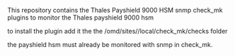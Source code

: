 This repository contains the Thales Payshield 9000 HSM snmp check_mk plugins to monitor the Thales payshield 9000 hsm

to install the plugin add it the the /omd/sites/<sitename>/local/check_mk/checks folder 

the payshield hsm must already be monitored with snmp in check_mk.
